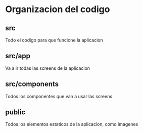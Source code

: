 # Organizacion del codigo
## src
Todo el codigo para que funcione la aplicacion
## src/app
Va a ir todas las screens de la aplicacion
## src/components
Todos los componentes que van a usar las screens
## public
Todos los elementos estaticos de la aplicacion, como imagenes